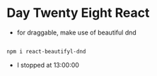 # Day Twenty Eight React

- for draggable, make use of beautiful dnd


``` bash

npm i react-beautifyl-dnd


```

- I stopped at 13:00:00
